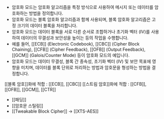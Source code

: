 - 암호화 모드는 암호화 알고리즘을 특정 방식으로 사용하여 메시지 또는 데이터를 암호화하는 방법을 정의합니다.
- 암호화 모드는 블록 암호화 알고리즘과 함께 사용되며, 블록 암호화 알고리즘은 고정 크기의 데이터 블록을 처리합니다.
- 암호화 모드는 데이터 블록을 서로 다른 순서로 조합하거나 초기화 벡터 (IV)를 사용하여 데이터의 무결성과 보안성을 높이는 등의 작업을 수행합니다.
- 예를 들어, [[ECB]] (Electronic Codebook), [[CBC]] (Cipher Block Chaining), [[CFB]] (Cipher Feedback), [[OFB]] (Output Feedback), [[GCM]] (Galois/Counter Mode) 등이 암호화 모드의 예입니다.
- 암호화 모드는 데이터 무결성, 블록 간 종속성, 초기화 벡터 (IV) 및 보안 목표에 영향을 미치며, 데이터를 블록 단위로 처리하는 방법과 암호문을 형성하는 방법을 결정합니다.

[[블록 암호]]화에 적합 : [[ECB]], [[CBC]]
[[스트림 암호]]화에 적합 : [[CFB]], [[OFB]], [[GCM]], [[CTR]]

- [[패딩]]
- [[암호문 스틸링]]
- [[Tweakable Block Cipher]] -> [[XTS-AES]]